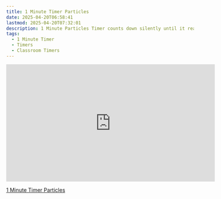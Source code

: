 ```yaml
---
title: 1 Minute Timer Particles
date: 2025-04-20T06:58:41
lastmod: 2025-04-20T07:32:01
description: 1 Minute Particles Timer counts down silently until it reaches 0:00 and then makes a sound to show time is up
tags:
  - 1 Minute Timer
  - Timers
  - Classroom Timers
---
```


<div class="iframe-16-9-container">
<iframe class="youTubeIframe" width="560" height="315" src="https://www.youtube.com/embed/0L8Q7HHNcQI" title="YouTube video player" frameborder="0" allow="accelerometer; autoplay; clipboard-write; encrypted-media; gyroscope; picture-in-picture; web-share" allowfullscreen></iframe>
</div>

[1 Minute Timer Particles](https://youtu.be/0L8Q7HHNcQI)
